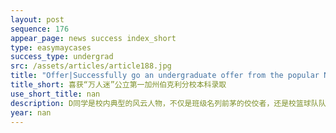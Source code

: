 ```yaml
---
layout: post
sequence: 176
appear_page: news success index_short
type: easymaycases
success_type: undergrad
src: /assets/articles/article188.jpg
title: "Offer|Successfully go an undergraduate offer from the popular No.1 ranked public school UC Berkeley! "
title_short: 喜获“万人迷”公立第一加州伯克利分校本科录取
use_short_title: nan
description: D同学是校内典型的风云人物，不仅是班级名列前茅的佼佼者，还是校篮球队队长和学生会会长。三年来一路收获无数鲜花与掌声的D同学自己尝试申请了几所美国大学，得到的拒信让在篮球场上英姿飒爽的D同学一下子“泄了气”。在同学的推荐下，D同学签约易美圆梦VIP计划，希望易美教育能让自己的学霸路再续辉煌。
year: nan
---
```


